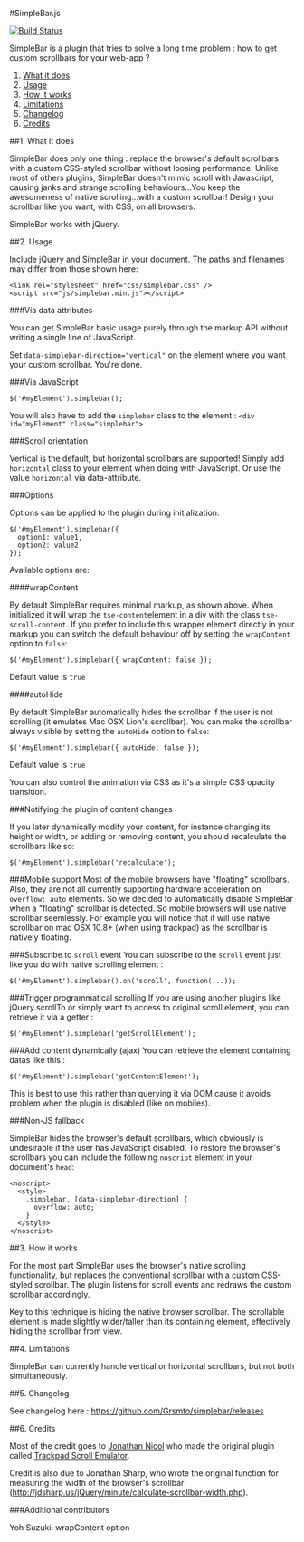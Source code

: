 #SimpleBar.js

[![Build Status](https://travis-ci.org/Grsmto/simplebar.png?branch=v1.0)](https://travis-ci.org/Grsmto/simplebar)

SimpleBar is a plugin that tries to solve a long time problem : how to get custom scrollbars for your web-app ?

1. [What it does](#1-what-it-does)
2. [Usage](#2-usage)
3. [How it works](#3-how-it-works)
4. [Limitations](#4-limitations)
5. [Changelog](#5-changelog)
6. [Credits](#6-credits)

##1. What it does

SimpleBar does only one thing : replace the browser's default scrollbars with a custom CSS-styled scrollbar without loosing performance. Unlike most of others plugins, SimpleBar doesn't mimic scroll with Javascript, causing janks and strange scrolling behaviours...You keep the awesomeness of native scrolling...with a custom scrollbar!
Design your scrollbar like you want, with CSS, on all browsers.

SimpleBar works with jQuery.

##2. Usage

Include jQuery and SimpleBar in your document. The paths and filenames may differ from those shown here:

    <link rel="stylesheet" href="css/simplebar.css" />
    <script src="js/simplebar.min.js"></script>

###Via data attributes

You can get SimpleBar basic usage purely through the markup API without writing a single line of JavaScript.

Set `data-simplebar-direction="vertical"` on the element where you want your custom scrollbar. You're done.

###Via JavaScript

    $('#myElement').simplebar();

You will also have to add the `simplebar` class to the element : `<div id="myElement" class="simplebar">`

###Scroll orientation

Vertical is the default, but horizontal scrollbars are supported! Simply add `horizontal` class to your element when doing with JavaScript. Or use the value `horizontal` via data-attribute.

###Options

Options can be applied to the plugin during initialization:

    $('#myElement').simplebar({
      option1: value1,
      option2: value2
    });

Available options are:

####wrapContent

By default SimpleBar requires minimal markup, as shown above. When initialized it will wrap the `tse-content`element in a div with the class `tse-scroll-content`. If you prefer to include this wrapper element directly in your markup you can switch the default behaviour off by setting the `wrapContent` option to `false`:

    $('#myElement').simplebar({ wrapContent: false });

Default value is `true`

####autoHide

By default SimpleBar automatically hides the scrollbar if the user is not scrolling (it emulates Mac OSX Lion's scrollbar). You can make the scrollbar always visible by setting the `autoHide` option to `false`:

    $('#myElement').simplebar({ autoHide: false });


Default value is `true`

You can also control the animation via CSS as it's a simple CSS opacity transition.

###Notifying the plugin of content changes

If you later dynamically modify your content, for instance changing its height or width, or adding or removing content, you should recalculate the scrollbars like so:

    $('#myElement').simplebar('recalculate');

###Mobile support
Most of the mobile browsers have "floating" scrollbars. Also, they are not all currently supporting hardware acceleration on `overflow: auto` elements. So we decided to automatically disable SimpleBar when a "floating" scrollbar is detected. So mobile browsers will use native scrollbar seemlessly.
For example you will notice that it will use native scrollbar on mac OSX 10.8+ (when using trackpad) as the scrollbar is natively floating.

###Subscribe to `scroll` event
You can subscribe to the `scroll` event just like you do with native scrolling element :

    $('#myElement').simplebar().on('scroll', function(...));
    
###Trigger programmatical scrolling
If you are using another plugins like jQuery.scrollTo or simply want to access to original scroll element, you can retrieve it via a getter :

    $('#myElement').simplebar('getScrollElement');

###Add content dynamically (ajax)
You can retrieve the element containing datas like this :

    $('#myElement').simplebar('getContentElement');

This is best to use this rather than querying it via DOM cause it avoids problem when the plugin is disabled (like on mobiles).

###Non-JS fallback

SimpleBar hides the browser's default scrollbars, which obviously is undesirable if the user has JavaScript disabled. To restore the browser's scrollbars you can include the following `noscript` element in your document's `head`:

    <noscript>
      <style>
        .simplebar, [data-simplebar-direction] {
          overflow: auto;
        }
      </style>
    </noscript>

##3. How it works

For the most part SimpleBar uses the browser's native scrolling functionality, but replaces the conventional scrollbar with a custom CSS-styled scrollbar. The plugin listens for scroll events and redraws the custom scrollbar accordingly.

Key to this technique is hiding the native browser scrollbar. The scrollable element is made slightly wider/taller than its containing element, effectively hiding the scrollbar from view.

##4. Limitations

SimpleBar can currently handle vertical or horizontal scrollbars, but not both simultaneously.

##5. Changelog

See changelog here : https://github.com/Grsmto/simplebar/releases

##6. Credits

Most of the credit goes to [Jonathan Nicol](http://www.f6design.com/) who made the original plugin called [Trackpad Scroll Emulator](https://github.com/jnicol/trackpad-scroll-emulator).

Credit is also due to Jonathan Sharp, who wrote the original function for measuring the width of the browser's scrollbar (http://jdsharp.us/jQuery/minute/calculate-scrollbar-width.php).

###Additional contributors

Yoh Suzuki: wrapContent option

